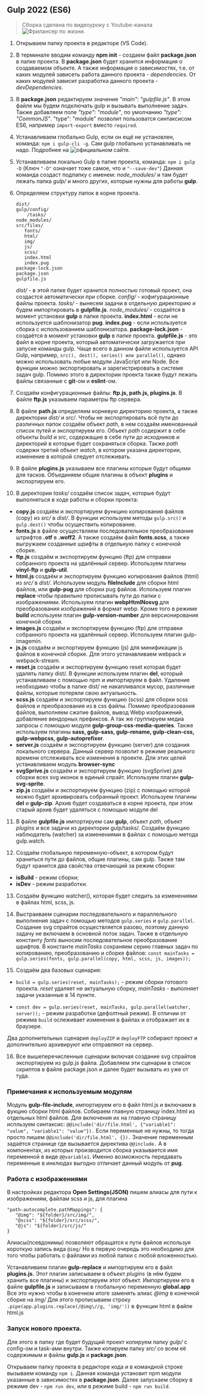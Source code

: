 ## Gulp 2022 (ES6) 

> Сборка сделана по видеоуроку с Youtube-канала ![Фрилансер по жизни](https://www.youtube.com/watch?v=jU88mLuLWlk).

1. Открываем папку проекта в редакторе (VS Code).

2. В терминале вводим команду **npm init** - создаем файл **package.json** в папке проекта.
   В **package.json** будет хранится информация о создаваемом объекте.
   А также информация о зависимостях, т.е. от каких модулей зависеть работа данного проекта - *dependencies*.
   От каких модулей зависит разработка данного проекта - *devDependencies*.

3. В **package.json** редактируем значение *"main": "gulpfile.js"*. В этом файле мы будем подключать gulp и вызывать выполнение задач.
   Также добавляем поле *"type": "module"*, по умолчанию *"type": "CommonJS"*.
   "type": "module" позволит пользоватся синтаксисом ES6, например `import-export` вместо `required`.

4. Устанавливаем глобально Gulp, если он ещё не установлен, команда: `npm i gulp-cli -g`.
   Сам gulp глобально устанавливать не надо. Подробнее на ![официальном сайте](https://gulpjs.com).

5. Устанавливаем локально Gulp в папке проекта, команда: `npm i gulp -D` (Ключ `"-D"` означает тоже самое, что и `"--save-dev"`)
   Данная команда создаст подпапку с именем: *node_modules/* и там будет лежать папка *gulp/* и много других, которые нужны для работы **gulp**.

6. Определяем структуру папок в корне проекта.
   ```
   dist/
   gulp/config/
       /tasks/
   node_modules/
   src/files/
      fonts/
      html/
      img/
      js/
      scss/
      index.html
      index.pug
   package-lock.json
   package.json 
   gulpfile.js
   ```
   *dist/* - в этой папке будет хранится полностью готовый проект, она создастся автоматически при сборке.
   *config/* - кофигурационные файлы проекта.
   *tasks/* - вынесем задачи в отдельную директорию и будем импортировать в **gulpfile.js**.
   *node_modules/* - создаётся в момент установки **gulp** в папке проекта.
   **index.html** - если не используется шаблонизатор **pug**.
   **index.pug** - если используется сборка с использованием шаблонизатора.
   **package-lock.json** - создаётся в момент установки **gulp** в папке проекта.
   **gulpfile.js** - это файл в корне проекта, который автоматически загружается при запуске команды gulp. 
   Чаще всего в данном файле используется API Gulp, например, `src(), dest(), series() или parallel()`, 
   однако можно использовать любые модули JavaScript или Node. Все функции можно экспортировать и зарегистрировать в системе задач gulp.
   Помимо этого в директории проекта также будут лежать файлы связанные с **git**-ом и **eslint**-ом.
   
7. Создаём конфигурационные файлы: **ftp.js, path.js, plugins.js**. 
   В файле **ftp.js** указываем параметры ftp сервера.

8. В файле **path.js** определяем корневую директорию проекта, а также директории *dist/* и *src/*.
   Чтобы не экспортировать всё пути до различных папок создаём объект *path*, в нем создаём именованный список путей и экспортируем его.
   Объект *path* содержит в себе объекты *build* и *src*, содержащие в себе пути до исходников и директорий в которые будет сохраняться сборка.
   Также *path* содержи третий объект *watch*, в котором указана директории, изменение в которой следует отслеживать.

9. В файле **plugins.js** указываем все плагины которые будут общими для тасков. 
   Объединяем общие плагины в объект **plugins** и экспортируем его.

10. В директории *tasks/* создаём список задач, которые будут выполняться в ходе работы и сборки проекта:
- **copy.js** создаём и экспортируем функцию копирования файлов (copy) из *src/* в *dist/*.
   В функции используем методы `gulp.src()` и `gulp.dest()` чтобы осуществить копирование.
- **fonts.js** в файле осуществляем последовательное преобразование штрифтов **.otf** в **.woff2**.
   А также создаём файл **fonts.scss**, а также выгружаем созданные шрифты в отдельную папку с конечной сборке.
- **ftp.js** создаём и экспортируем функцию (ftp) для отправки собранного проекта на удалённый сервер.
   Используем плагины **vinyl-ftp** и **gulp-util**.
- **html.js** создаём и экспортируем функцию копирования файлов (html) из *src/* в *dist/*.
   Используем модуль **fileInclude** для сборки html файлов, или **gulp-pug** для сборки pug файлов.
   Используем плагин **replace** чтобы правильно прописывать пути до папки с изображениями.
   Используем плагин **webpHtmlNosvg** для преобразования изображений в формат webp.
   Кроме того в режиме **build** используем плагин **gulp-version-number** для версионирования конечной сборки.
- **images.js** создаём и экспортируем функцию (ftp) для отправки собранного проекта на удалённый сервер.
   Используем плагин gulp-imagemin.
- **js.js** создаём и экспортируем функцию (js) для минификации js файлов в конечной сборке.
   Для этого устанавливаем webpack и webpack-stream.
- **reset.js** создаём и экспортируем функцию reset которая будет удалять папку dist/.
   В функции используем плагин **del**, который устанавливаем с помощью npm и импортируем в файл.
   Удаление необходимо чтобы в папке dist/ не накапливался мусор, различные файлы, которые потеряли свою актуальность.
- **scss.js** создаём и экспортируем функцию (scss) для сборки scss файлов и преобразования из в css файлы.
   Помимо преобразования файлов, выполняем сжатие файлов, вывод Webp изображений, добавление вендорных префиксов.
   А так же группируем медиа запросы c помощью модуля **gulp-group-css-media-queries**.
   Также используем плагины **sass, gulp-sass, gulp-rename, gulp-clean-css, gulp-webpcss, gulp-autoprefixer**.
- **server.js** создаём и экспортируем функцию (server) для создания локального сервера.
   Данный сервер позволит в режиме реального времени отслеживать все изменения в проекте.
   Для этих целей устанавливаем модуль **browser-sync**
- **svgSprive.js** создаём и экспортируем функцию (svgSprive) для сборки всех svg иконок в единый спрайт.
   Используем плагин **gulp-svg-sprite**.
- **zip.js** создаём и экспортируем функцию (zip) с помощью которой можно будет архивировать собранный проект.
   Используем плагины **del** и **gulp-zip**. 
   Архив будет создаваться в корне проекта, при этом старый архив будет удаляться с помощью модуля del

11. В файле **gulpfile.js** импортируем сам **gulp**, объект *path*, объект *plugins* и все задачи из директории gulp/tasks/.
   Создаём функцию наблюдатель (watcher) за изменениями в файлах с помощью метода gulp.watch.

12. Создаём глобальную переменную-объект, в котором будут храниться пути до файлов, общие плагины, сам gulp.
   Также там будут хранится два свойства отвечающий за режим сборки:
   - **isBuild** - режим сборки;
   - **isDev** - режим разработки. 

13. Создаём функцию watcher(), которая будет следить за изменениями в файлах html, scss, js.

14. Выстраиваем сценарии последовательного и параллельного выполнения задач с помощью методов `gulp.series` и `gulp.parallel`.
   Создание svg спрайтов осуществляется разово, поэтому данную задачу не включаем в основной поток задач.
   Также в отдельную константу *fonts* выносим последовательное преобразование шрифтов.
   В константе *mainTasks* сохраняем серию главных задач по копированию, преобразованию и сборке файлов:
   `const mainTasks = gulp.series(fonts, gulp.parallel(copy, html, scss, js, images));`

15. Создаём два базовых сценария:
   - `build = gulp.series(reset, mainTasks);` - режим сборки готового проекта.
   *reset* удаляет не актуальную сборку, *mainTasks* - выполняет задачи указанные в 14 пункте.

   - `const dev = gulp.series(reset, mainTasks, gulp.parallel(watcher, server));` - режим разработки (дефолтный режим).
   В отличии от режима `build` ослеживает изменения в файлах и отображает их в браузере.
   
   Два дополнительных сценария `deployZIP` и `deployFTP` собирают проект и дополнительно архивируют или отправляют на сервер.

16. Все вышеперечисленные сценарии включая создание svg спрайтов экспортируем из gulp.js файла.
   Добавляем эти сценарии в список скриптов в файле package.json и далее будет вызывать из уже от туда.


### Примечания к используемым модулям

Модуль **gulp-file-include**, импортируем его в файл html.js и включаем в фукцию сборки html файлов.
Собираем главную страницу index.html из отдельных html файлов. 
Для включения их на главную страницу испльзуем синтаксис:
`@@include('dir/file.html', {"variable1": "value", "variable1": "value"}).`
Если переменные не нужны, то тогда просто пишем `@@include('dir/file.html', {}).`
Значение переменным задаётся странице где вызывается директива `@@include.`
А в компонентах, из которых производится сборка указывается имя переменной в виде `@@variable1`.
Именно возможность передавать переменные в инклюдах выгодно отличает данный модуль от **pug**.

### Работа с изображениями

В настройках редактора **Open Settings(JSON)** пишем алиасы для пути к изображениям, файлам scss и js, для плагина 
   ```
   "path-autocomplete.pathMappings": {
      "@img": "${folder}/src/img/",
      "@scss": "${folder}/src/scss/",
      "@js": "${folder}/src/js/"
   }
   ```
Алиасы(псевдонимы) позволяют обращатся к пути файлов используя короткую запись вида `@img/` 
Но в первую очередь это необходимо для того чтобы работать с файлами из любой папки с любой вложенностью.

Устанавливаем плагин **gulp-replace** и импортируем его в файл **plugins.js.**
Этот плагин записываем в объект *plugins* (в нём будем хранить все плагины) и экспортируем этот объект.
Импортируем его в файле **gulpfile.js** и записываем в глобальную переменную **global.app**
Все это нужно чтобы в конечном итоге заменять алиас *@img* в конечной сборке на *img/*
Для этого прописываем строку `.pipe(app.plugins.replace(/@img\//g, 'img/'))` в функции html в файле html.js

### Запуск нового проекта.

Для этого в папку где будет будущий проект копируем папку *gulp/* c config-ом и task-aми внутри.
Также копируем папку *src/* со всем её содержимым и файлы **gulp.js** и **package.json**.
    
Открываем папку проекта в редакторе кода и в командной строке вызываем команду `npm i`.
Данная команда установит npm модули указанные в зависимостях в **package.json**.
Далее запускаем сборку в режиме dev - `npm run dev`, или в режиме build - `npm run build`.
